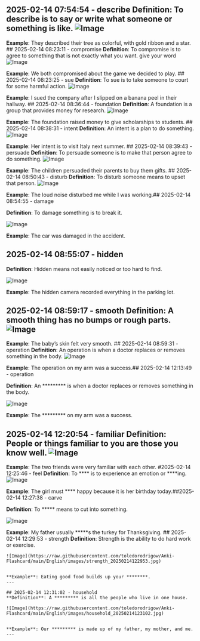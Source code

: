  ## 2025-02-14 07:54:54 - describe **Definition**: To describe is to say or write what someone or something is like. ![Image](https://raw.githubusercontent.com/toledorodrigow/Anki-Flashcard/main/English/images/describe_20250214075454.jpg)

**Example**: They described their tree as colorful, with gold ribbon and a star. ## 2025-02-14 08:23:11 - compromise **Definition**: To compromise is to agree to something that is not exactly what you want. give your word ![Image](https://raw.githubusercontent.com/toledorodrigow/Anki-Flashcard/main/English/images/compromise_20250214082311.jpg)

**Example**: We both compromised about the game we decided to play. ## 2025-02-14 08:23:25 - sue **Definition**: To sue is to take someone to court for some harmful action. ![Image](https://raw.githubusercontent.com/toledorodrigow/Anki-Flashcard/main/English/images/sue_20250214082325.jpg)

**Example**: I sued the company after I slipped on a banana peel in their hallway. ## 2025-02-14 08:36:44 - foundation **Definition**: A foundation is a group that provides money for research. ![Image](https://raw.githubusercontent.com/toledorodrigow/Anki-Flashcard/main/English/images/foundation_20250214083644.jpg)

**Example**: The foundation raised money to give scholarships to students. ## 2025-02-14 08:38:31 - intent **Definition**: An intent is a plan to do something. ![Image](https://raw.githubusercontent.com/toledorodrigow/Anki-Flashcard/main/English/images/intent_20250214083831.jpg)

**Example**: Her intent is to visit Italy next summer. ## 2025-02-14 08:39:43 - persuade **Definition**: To persuade someone is to make that person agree to do something. ![Image](https://raw.githubusercontent.com/toledorodrigow/Anki-Flashcard/main/English/images/persuade_20250214083943.jpg)

**Example**: The children persuaded their parents to buy them gifts. ## 2025-02-14 08:50:43 - disturb **Definition**: To disturb someone means to upset that person. ![Image](https://raw.githubusercontent.com/toledorodrigow/Anki-Flashcard/main/English/images/disturb_20250214085043.jpg)

**Example**: The loud noise disturbed me while I was working.## 2025-02-14 08:54:55 - damage

**Definition**: To damage something is to break it.

![Image](https://raw.githubusercontent.com/toledorodrigow/Anki-Flashcard/main/English/images/damage_20250214085455.jpg)

**Example**: The car was damaged in the accident.

## 2025-02-14 08:55:07 - hidden

**Definition**: Hidden means not easily noticed or too hard to find.

![Image](https://raw.githubusercontent.com/toledorodrigow/Anki-Flashcard/main/English/images/hidden_20250214085507.jpg)

**Example**: The hidden camera recorded everything in the parking lot.

 ## 2025-02-14 08:59:17 - smooth **Definition**: A smooth thing has no bumps or rough parts. ![Image](https://raw.githubusercontent.com/toledorodrigow/Anki-Flashcard/main/English/images/smooth_20250214085917.jpg)

**Example**: The baby’s skin felt very smooth. ## 2025-02-14 08:59:31 - operation **Definition**: An operation is when a doctor replaces or removes something in the body. ![Image](https://raw.githubusercontent.com/toledorodrigow/Anki-Flashcard/main/English/images/operation_20250214085931.jpg)

**Example**: The operation on my arm was a success.## 2025-02-14 12:13:49 - operation

**Definition**: An ********* is when a doctor replaces or removes something in the body.

![Image](https://raw.githubusercontent.com/toledorodrigow/Anki-Flashcard/main/English/images/operation_20250214121349.jpg)

**Example**: The ********* on my arm was a success.

 ## 2025-02-14 12:20:54 - familiar **Definition**: People or things familiar to you are those you know well. ![Image](https://raw.githubusercontent.com/toledorodrigow/Anki-Flashcard/main/English/images/familiar_20250214122054.jpg)

**Example**: The two friends were very familiar with each other. #2025-02-14 12:25:46 - feel 
**Definition**: To **** is to experience an emotion or ****ing. 
 ![Image](https://raw.githubusercontent.com/toledorodrigow/Anki-Flashcard/main/English/images/feel_20250214122546.jpg)


**Example**: The girl must **** happy because it is her birthday today.##2025-02-14 12:27:38 - carve 

**Definition**: To ***** means to cut into something. 

![Image](https://raw.githubusercontent.com/toledorodrigow/Anki-Flashcard/main/English/images/carve_20250214122738.jpg)



**Example**: My father usually *****s the turkey for Thanksgiving.
    ## 2025-02-14 12:29:53 - strength
    **Definition**: Strength is the ability to do hard work or exercise.

    ![Image](https://raw.githubusercontent.com/toledorodrigow/Anki-Flashcard/main/English/images/strength_20250214122953.jpg)


    **Example**: Eating good food builds up your ********.
    ---
    
    ## 2025-02-14 12:31:02 - household
    **Definition**: A ********* is all the people who live in one house.

    ![Image](https://raw.githubusercontent.com/toledorodrigow/Anki-Flashcard/main/English/images/household_20250214123102.jpg)


    **Example**: Our ********* is made up of my father, my mother, and me.
    ---
    